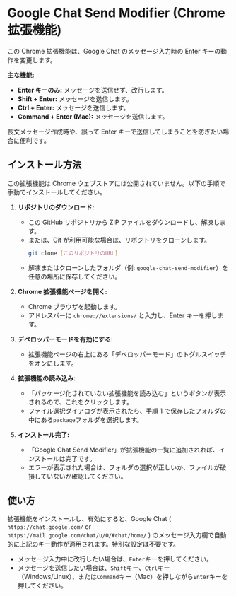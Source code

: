 # Google Chat Send Modifier (Chrome 拡張機能)

この Chrome 拡張機能は、Google Chat のメッセージ入力時の Enter キーの動作を変更します。

**主な機能:**

- **Enter キーのみ:** メッセージを送信せず、改行します。
- **Shift + Enter:** メッセージを送信します。
- **Ctrl + Enter:** メッセージを送信します。
- **Command + Enter (Mac):** メッセージを送信します。

長文メッセージ作成時や、誤って Enter キーで送信してしまうことを防ぎたい場合に便利です。

## インストール方法

この拡張機能は Chrome ウェブストアには公開されていません。以下の手順で手動でインストールしてください。

1.  **リポジトリのダウンロード:**

    - この GitHub リポジトリから ZIP ファイルをダウンロードし、解凍します。
    - または、Git が利用可能な場合は、リポジトリをクローンします。
      ```bash
      git clone [このリポジトリのURL]
      ```
    - 解凍またはクローンしたフォルダ（例: `google-chat-send-modifier`）を任意の場所に保存してください。

2.  **Chrome 拡張機能ページを開く:**

    - Chrome ブラウザを起動します。
    - アドレスバーに `chrome://extensions/` と入力し、Enter キーを押します。

3.  **デベロッパーモードを有効にする:**

    - 拡張機能ページの右上にある「デベロッパーモード」のトグルスイッチをオンにします。

4.  **拡張機能の読み込み:**

    - 「パッケージ化されていない拡張機能を読み込む」というボタンが表示されるので、これをクリックします。
    - ファイル選択ダイアログが表示されたら、手順 1 で保存したフォルダの中にある`package`フォルダを選択します。

5.  **インストール完了:**
    - 「Google Chat Send Modifier」が拡張機能の一覧に追加されれば、インストールは完了です。
    - エラーが表示された場合は、フォルダの選択が正しいか、ファイルが破損していないか確認してください。

## 使い方

拡張機能をインストールし、有効にすると、Google Chat ( `https://chat.google.com/` or `https://mail.google.com/chat/u/0/#chat/home/` ) のメッセージ入力欄で自動的に上記のキー動作が適用されます。特別な設定は不要です。

- メッセージ入力中に改行したい場合は、`Enter`キーを押してください。
- メッセージを送信したい場合は、`Shift`キー、`Ctrl`キー（Windows/Linux）、または`Command`キー（Mac）を押しながら`Enter`キーを押してください。
